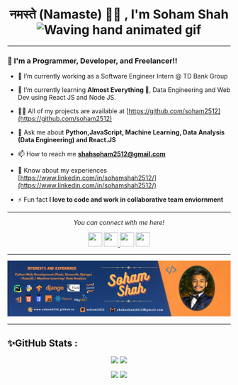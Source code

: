 <h1 align="center"> नमस्ते (Namaste) 🙏🏻 , I'm Soham Shah <img src="https://raw.githubusercontent.com/nixin72/nixin72/master/wave.gif" 
         alt="Waving hand animated gif"
         height="45" width="45" />
          </h1> 

<hr>

<h3> 🧑 I'm a Programmer, Developer, and Freelancer!!</h3>

- 🔭 I’m currently working as a Software Engineer Intern @ TD Bank Group

- 🌱 I’m currently learning **Almost Everything 🤣**, Data Engineering and Web Dev using React JS and Node JS.

- 👨‍💻 All of my projects are available at [https://github.com/soham2512](https://github.com/soham2512)

- 💬 Ask me about **Python,JavaScript, Machine Learning, Data Analysis (Data Engineering) and React.JS**

- 📫 How to reach me **shahsoham2512@gmail.com**

- 📄 Know about my experiences [https://www.linkedin.com/in/sohamshah2512/](https://www.linkedin.com/in/sohamshah2512/)

- ⚡ Fun fact **I love to code and work in collaborative team enviornment**


<hr>
<p align="center">
  <i>You can connect with me here!</i>
  <p align="center" background-color:grey;">
    <a href="https://twitter.com/soham___shah" alt="Twitter"><img height="32" width="32" src="https://img.icons8.com/external-justicon-lineal-color-justicon/64/000000/external-twitter-social-media-justicon-lineal-color-justicon.png"/></a>
    <a href="https://www.linkedin.com/in/sohamshah2512" alt="Linkedin"><img height="32" width="32" src="https://img.icons8.com/external-justicon-flat-justicon/64/000000/external-linkedin-social-media-justicon-flat-justicon.png"/> </a>
    <a href="https://github.com/soham2512" alt="GitHub"><img height="32" width="32" src="https://img.icons8.com/color/48/000000/github--v1.png"/></a>
    <a href="https://soham2512.github.io/" alt="website"><img height="32" width="32" src="https://img.icons8.com/fluency/48/000000/domain.png"/></a>
  </p>

</p>

<hr>
<!-- <img src="https://user-images.githubusercontent.com/54361799/108709847-4409a300-7539-11eb-8481-274ec80833a1.png" style='margin-right:"1200px";margin-left:250px;'/> -->
<img src="https://github.com/soham2512/soham2512.github.io/blob/a017bb6815a4513ef431a8048900c484411e8496/assets/img/Yellow%20and%20Black%20Global%20Response%20Engineer%20LinkedIn%20Banner.png"/>

<hr>

## ✨GitHub Stats  : 
<div align="center">
  <img width="48%" src="https://github-readme-stats.vercel.app/api?username=soham2512&show_icons=true&theme=tokyonight" />
  <img width="48%" src="https://github-readme-streak-stats.herokuapp.com/?user=soham2512&theme=tokyonight" />
</div>

<p align=center>
<img height="25" src="https://badges.pufler.dev/visits/soham2512/soham2512?color=black&logo=github" />
<img height="25" src="https://komarev.com/ghpvc/?username=soham2512&color=brightgreen" />
<a href="https://github.com/soham2512">
</a>
</p>
                                                                                                                                          
                                                                                                                                              

